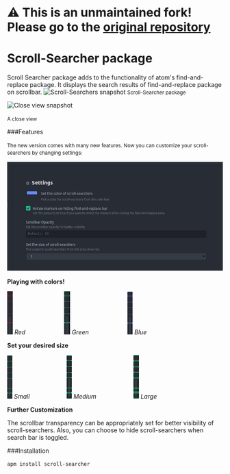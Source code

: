# :warning: This is an unmaintained fork! Please go to the [original repository](https://github.com/Aakash1312/scroll-searcher)

# Scroll-Searcher package


Scroll Searcher package adds to the functionality of atom's find-and-replace package. It displays the search results of find-and-replace package on scrollbar.
![Scroll-Searchers snapshot](https://cloud.githubusercontent.com/assets/10784031/12034771/80842ab2-ae5b-11e5-80bd-0781a04fc247.png)
<small>Scroll-Searcher package</small>


![Close view snapshot](https://cloud.githubusercontent.com/assets/10784031/12034784/9df58208-ae5b-11e5-9757-805c680ef9dd.png)


<small>A close view</small>

###Features

<small>The new version comes with many new features. Now you can customize your scroll-searchers by changing settings:</small>

![Settings-view](https://raw.githubusercontent.com/Aakash1312/scroll-searcher/master/resources/settings.png)

**Playing with colors!**

![Red](https://raw.githubusercontent.com/Aakash1312/scroll-searcher/master/resources/red.png)
*Red* &nbsp; &nbsp; &nbsp; &nbsp; &nbsp;&nbsp;&nbsp;&nbsp;&nbsp;&nbsp;&nbsp;&nbsp;&nbsp;&nbsp;&nbsp;&nbsp;&nbsp;
![Green](https://raw.githubusercontent.com/Aakash1312/scroll-searcher/master/resources/green.png)
*Green* &nbsp; &nbsp; &nbsp; &nbsp; &nbsp;&nbsp;&nbsp;&nbsp;&nbsp;&nbsp;&nbsp;&nbsp;&nbsp;&nbsp;&nbsp;&nbsp;&nbsp;
![Blue](https://raw.githubusercontent.com/Aakash1312/scroll-searcher/master/resources/blue.png)
*Blue*

**Set your desired size**

![size1](https://raw.githubusercontent.com/Aakash1312/scroll-searcher/master/resources/size1.png)
*Small*&nbsp; &nbsp; &nbsp; &nbsp; &nbsp;&nbsp;&nbsp;&nbsp;&nbsp;&nbsp;&nbsp;&nbsp;&nbsp;&nbsp;&nbsp;&nbsp;&nbsp;
![size2](https://raw.githubusercontent.com/Aakash1312/scroll-searcher/master/resources/size2.png)
 *Medium*&nbsp; &nbsp; &nbsp; &nbsp; &nbsp;&nbsp;&nbsp;&nbsp;&nbsp;&nbsp;&nbsp;&nbsp;&nbsp;&nbsp;&nbsp;&nbsp;&nbsp;
![size3](https://raw.githubusercontent.com/Aakash1312/scroll-searcher/master/resources/size3.png)
*Large*

**Further Customization**

The scrollbar transparency can be appropriately set for better visibility of scroll-searchers. Also, you can choose to hide scroll-searchers when search bar is toggled.


###Installation

```
apm install scroll-searcher
```

